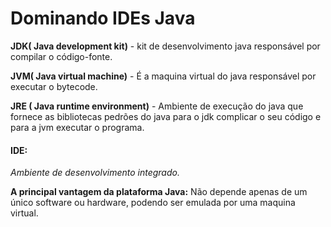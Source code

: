# Dominando IDEs Java



**JDK( Java development kit)** - kit de desenvolvimento java responsável por compilar o código-fonte.

**JVM( Java virtual machine)** - É a maquina virtual do java responsável por executar o bytecode.

**JRE ( Java runtime environment)** - Ambiente de execução do java que fornece as bibliotecas pedrões do java para o jdk complicar o seu código e para a jvm executar o programa.



#### IDE: 

*Ambiente de desenvolvimento integrado.*



 **A principal vantagem da plataforma Java:** Não depende apenas de um único software ou hardware, podendo ser emulada por uma maquina virtual.